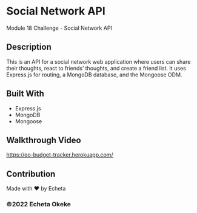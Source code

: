# Social Network API
Module 18 Challenge - Social Network API

## Description
This is an API for a social network web application where users can share their thoughts, react to friends’ thoughts, and create a friend list. It uses Express.js for routing, a MongoDB database, and the Mongoose ODM. 

## Built With
* Express.js
* MongoDB
* Mongoose

## Walkthrough Video
https://eo-budget-tracker.herokuapp.com/

## Contribution
Made with ❤️ by Echeta

### ©️2022 Echeta Okeke
